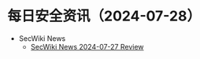 # 每日安全资讯（2024-07-28）

- SecWiki News
  - [SecWiki News 2024-07-27 Review](http://www.sec-wiki.com/?2024-07-27)
